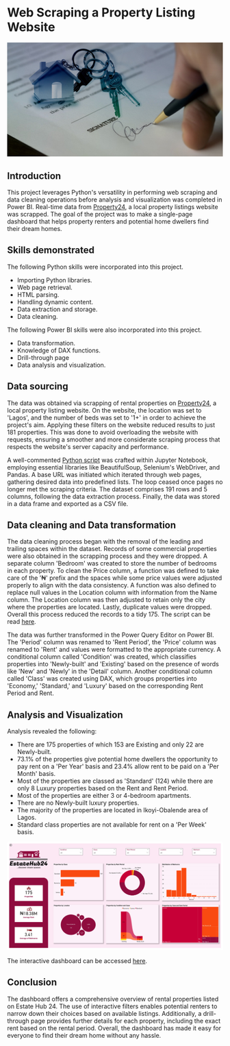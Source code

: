 # Web Scraping a Property Listing Website
![](intro.jpg)
## Introduction
This project leverages Python's versatility in performing web scraping and data cleaning operations before analysis and visualization was completed in Power BI. Real-time data from [Property24](https://www.property24.com.ng/1-bedroom-properties-to-rent-in-lagos-p37?), a local property listings website was scrapped. The goal of the project was to make a single-page dashboard that helps property renters and potential home dwellers find their dream homes.
## Skills demonstrated
The following Python skills were incorporated into this project.
- Importing Python libraries.
- Web page retrieval.
- HTML parsing.
- Handling dynamic content.
- Data extraction and storage.
- Data cleaning.

The following Power BI skills were also incorporated into this project.
- Data transformation.
- Knowledge of DAX functions.
- Drill-through page
- Data analysis and visualization.
## Data sourcing
The data was obtained via scrapping of rental properties on [Property24](https://www.property24.com.ng/1-bedroom-properties-to-rent-in-lagos-p37?), a local property listing website. On the website, the location was set to 'Lagos', and the number of beds was set to '1+' in order to achieve the project's aim. Applying these filters on the website reduced results to just 181 properties. This was done to avoid overloading the website with requests, ensuring a smoother and more considerate scraping process that respects the website's server capacity and performance.

A well-commented [Python script](https://github.com/emmywritescode/Web-Scraping-a-Property-Listing-Website/blob/main/Web%20Scraping%20a%20Property%20Listing%20Website.ipynb) was crafted within Jupyter Notebook, employing essential libraries like BeautifulSoup, Selenium's WebDriver, and Pandas. A base URL  was initiated which iterated through web pages, gathering desired data into predefined lists. The loop ceased once pages no longer met the scraping criteria. The dataset comprises 191 rows and 5 columns, following the data extraction process. Finally, the data was stored in a data frame and exported as a CSV file.
## Data cleaning and Data transformation
The data cleaning process began with the removal of the leading and trailing spaces within the dataset. Records of some commercial properties were also obtained in the scrapping process and they were dropped. A separate column 'Bedroom' was created to store the number of bedrooms in each property. To clean the Price column, a function was defined to take care of the '₦' prefix and the spaces while some price values were adjusted properly to align with the data consistency. A function was also defined to replace null values in the Location column  with information from the Name column. The Location column was then adjusted to retain only the city where the properties are located. Lastly, duplicate values were dropped. Overall this process reduced the records to a tidy 175. The script can be read [here](https://github.com/emmywritescode/Web-Scraping-a-Property-Listing-Website/blob/main/Cleaning%20the%20Dataset.ipynb).

The data was further transformed in the Power Query Editor on Power BI. The 'Period' column was renamed to 'Rent Period', the 'Price' column was renamed to 'Rent' and values were formatted to the appropriate currency. A conditional column called 'Condition' was created, which classifies properties into 'Newly-built' and 'Existing' based on the presence of words like 'New' and 'Newly' in the 'Detail' column. Another conditional column called 'Class' was created using DAX, which groups properties into 'Economy,' 'Standard,' and 'Luxury' based on the corresponding Rent Period and Rent.
## Analysis and Visualization
Analysis revealed the following:
- There are 175 properties of which 153 are Existing and only 22 are Newly-built.
- 73.1% of the properties give potential home dwellers the opportunity to pay rent on a 'Per Year' basis and 23.4% allow rent to be paid on a 'Per Month' basis.
- Most of the properties are classed as 'Standard' (124) while there are only 8 Luxury properties based on the Rent and Rent Period.
- Most of the properties are either 3 or 4-bedroom apartments.
- There are no Newly-built luxury properties.
- The majority of the properties are located in Ikoyi-Obalende area of Lagos.
- Standard class properties are not available for rent on a 'Per Week' basis.

![](dashboard.jpg)

The interactive dashboard can be accessed [here]().
## Conclusion
The dashboard offers a comprehensive overview of rental properties listed on Estate Hub 24. The use of interactive filters enables potential renters to narrow down their choices based on available listings. Additionally, a drill-through page provides further details for each property, including the exact rent based on the rental period. Overall, the dashboard has made it easy for everyone to find their dream home without any hassle.





